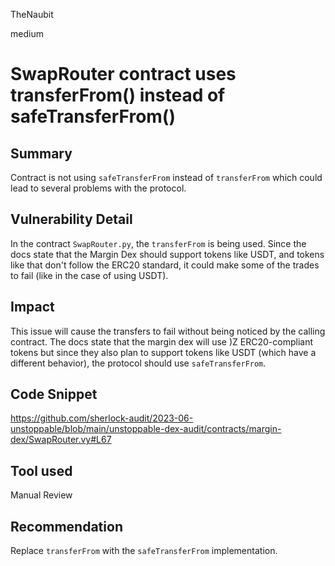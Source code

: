 TheNaubit

medium

# SwapRouter contract uses transferFrom() instead of safeTransferFrom()

## Summary
Contract is not using `safeTransferFrom` instead of `transferFrom` which could lead to several problems with the protocol.

## Vulnerability Detail
In the contract `SwapRouter.py`, the `transferFrom` is being used. Since the docs state that the Margin Dex should support tokens like USDT, and tokens like that don't follow the ERC20 standard, it could make some of the trades to fail (like in the case of using USDT).

## Impact
This issue will cause the transfers to fail without being noticed by the calling contract. The docs state that the margin dex will use )Z ERC20-compliant tokens but since they also plan to support tokens like USDT (which have a different behavior), the protocol should use `safeTransferFrom`.

## Code Snippet
https://github.com/sherlock-audit/2023-06-unstoppable/blob/main/unstoppable-dex-audit/contracts/margin-dex/SwapRouter.vy#L67

## Tool used
Manual Review

## Recommendation
Replace `transferFrom` with the `safeTransferFrom` implementation.
